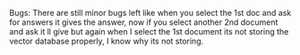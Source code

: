 Bugs:
There are still minor bugs left like when you select the 1st doc and ask for answers it gives the answer, now if you select another 2nd document and ask it ll give but again when I select the 1st document its not storing the vector database properly, I know why its not storing.